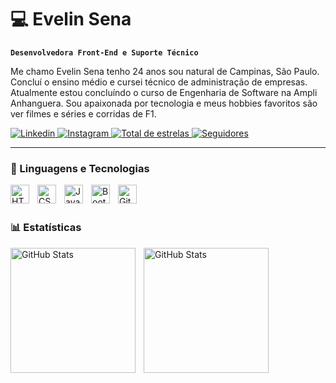 # 💻 Evelin Sena

**`Desenvolvedora Front-End e Suporte Técnico`**

Me chamo Evelin Sena tenho 24 anos sou natural de Campinas, São Paulo. Concluí o ensino médio e cursei técnico de administração de empresas. Atualmente estou concluíndo o curso de Engenharia de Software na Ampli Anhanguera. Sou apaixonada por tecnologia e meus hobbies favoritos são ver filmes e séries e corridas de F1.

<p align="left">
    <a href="https://www.linkedin.com/in/evelin-sena/">
        <img 
            alt="Linkedin" 
            title="Linkedin" 
            src="https://custom-icon-badges.demolab.com/badge/LinkedIn-Evelin%20Sena-0A66C2?style=for-the-badge&logo=linkedin&labelColor=0A66C2&color=0A66C2"
        />
    </a>
       <a href="https://www.instagram.com/evelin.ssena/">
        <img 
            alt="Instagram" 
            title="Instagram" 
            src=https://custom-icon-badges.demolab.com/badge/Instagram-@evelin.sena-E4405F?style=for-the-badge&logo=instagram&labelColor=833AB4&color=E4405F
            />
    </a>
    <a href="https://github.com/EvelinSSena?tab=repositories&sort=stargazers">
        <img 
            alt="Total de estrelas" 
            title="Total de estrelas GitHub" 
            src="https://custom-icon-badges.demolab.com/github/stars/EvelinSSena?color=55960c&style=for-the-badge&labelColor=488207&logo=star&label=estrelas"
        />
    </a>
    <a href="https://github.com/EvelinSSena?tab=followers">
        <img 
            alt="Seguidores" 
            title="Me siga no GitHub" 
            src="https://custom-icon-badges.demolab.com/github/followers/EvelinSSena?color=236ad3&labelColor=1155ba&style=for-the-badge&logo=github&label=Seguidores&logoColor=white"
        />
    </a>
</p>

---

### 🤖 Linguagens e Tecnologias

<img 
    align="left" 
    alt="HTML"
    title="HTML" 
    width="30px" 
    style="padding-right: 10px;" 
    src="https://cdn.jsdelivr.net/gh/devicons/devicon@latest/icons/html5/html5-original.svg" 
/>
<img 
    align="left" 
    alt="CSS" 
    title="CSS"
    width="30px" 
    style="padding-right: 10px;" 
    src="https://cdn.jsdelivr.net/gh/devicons/devicon@latest/icons/css3/css3-original.svg" 
/>
<img 
    align="left" 
    alt="JavaScript" 
    title="JavaScript"
    width="30px" 
    style="padding-right: 10px;" 
    src="https://cdn.jsdelivr.net/gh/devicons/devicon@latest/icons/javascript/javascript-original.svg" 
/>
<img 
    align="left" 
    alt="Bootstrap"
    title="Bootstrap" 
    width="30px" 
    style="padding-right: 10px;" 
    src="https://cdn.jsdelivr.net/gh/devicons/devicon@latest/icons/bootstrap/bootstrap-original.svg" 
/>
<img 
    align="left" 
    alt="Git" 
    title="Git"
    width="30px" 
    style="padding-right: 10px;" 
    src="https://cdn.jsdelivr.net/gh/devicons/devicon@latest/icons/git/git-original.svg" 
/>
<br/>
<br/>
### 📊 Estatísticas

<p>
    <img 
        align="left" 
        alt="GitHub Stats"
        height="200" 
        style="padding-right: 10px;" 
        src="https://github-readme-stats.vercel.app/api?username=EvelinSSena&show_icons=true&theme=radical&include_all_commits=true&locale=pt-br" 
    />
    
   <img 
        align="left" 
        alt="GitHub Stats"
        height="200" 
        src="https://github-readme-stats.vercel.app/api/top-langs/?username=evelinssena&theme=radical&layout=compact&custom_title=Tecnologias&langs_count=9"
    />
    
</p>
